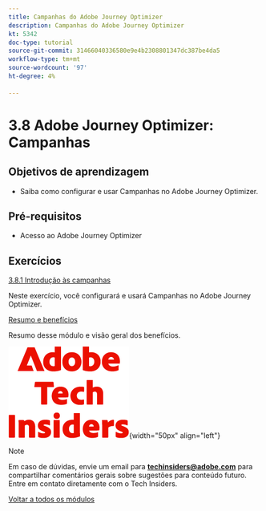 ```yaml
---
title: Campanhas do Adobe Journey Optimizer
description: Campanhas do Adobe Journey Optimizer
kt: 5342
doc-type: tutorial
source-git-commit: 31466040336580e9e4b2308801347dc387be4da5
workflow-type: tm+mt
source-wordcount: '97'
ht-degree: 4%

---
```


# 3.8 Adobe Journey Optimizer: Campanhas

## Objetivos de aprendizagem

- Saiba como configurar e usar Campanhas no Adobe Journey Optimizer.

## Pré-requisitos

- Acesso ao Adobe Journey Optimizer

## Exercícios

[3.8.1 Introdução às campanhas](./ex1.md)

Neste exercício, você configurará e usará Campanhas no Adobe Journey Optimizer.

[Resumo e benefícios](./summary.md)

Resumo desse módulo e visão geral dos benefícios.

![Informantes técnicos](./../../../../assets/images/techinsiders.png){width="50px" align="left"}

>[!NOTE]
>
>Em caso de dúvidas, envie um email para **techinsiders@adobe.com** para compartilhar comentários gerais sobre sugestões para conteúdo futuro. Entre em contato diretamente com o Tech Insiders.

[Voltar a todos os módulos](./../../../../overview.md)
